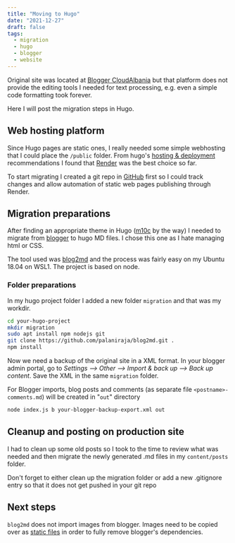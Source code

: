 ```yaml
---
title: "Moving to Hugo"
date: "2021-12-27"
draft: false
tags:
  - migration
  - hugo
  - blogger
  - website
---
```


Original site was located at [Blogger CloudAlbania](http://cloudalbania.blogspot.com/) but that platform does not provide the editing tools I needed for text processing, e.g. even a simple code formatting took forever.

Here I will post the migration steps in Hugo.

## Web hosting platform

Since Hugo pages are static ones, I really needed some simple webhosting that I could place the `/public` folder. From hugo's [hosting & deployment](https://gohugo.io/categories/hosting-and-deployment) recommendations I found that [Render](https://gohugo.io/hosting-and-deployment/hosting-on-render/) was the best choice so far.

To start migrating I created a git repo in [GitHub](https://github.com/besmirzanaj/cloudalbania-website) first so I could track changes and allow automation of static web pages publishing through Render.

## Migration preparations

After finding an appropriate theme in Hugo ([m10c](https://github.com/vaga/hugo-theme-m10c) by the way) I needed to migrate from [blogger](https://gohugo.io/tools/migrations/#blogger) to hugo MD files. I chose this one as I hate managing html or CSS.

The tool used was [blog2md](https://github.com/palaniraja/blog2md) and the process was fairly easy on my Ubuntu 18.04 on WSL1. The project is based on node.

### Folder preparations

In my hugo project folder I added a new folder ``migration`` and that was my workdir.

```bash
cd your-hugo-project
mkdir migration
sudo apt install npm nodejs git
git clone https://github.com/palaniraja/blog2md.git .
npm install
```

Now we need a backup of the original site in a XML format. In your blogger admin portal, go to _Settings –> Other –> Import & back up –> Back up content_.
Save the XML in the same ``migration`` folder.

For Blogger imports, blog posts and comments (as separate file `<postname>-comments.md`) will be created in "`out`" directory

```bash
node index.js b your-blogger-backup-export.xml out
```

## Cleanup and posting on production site

I had to clean up some old posts so I took to the time to review what was needed and then migrate the newly generated .md files in my ``content/posts`` folder.

Don't forget to either clean up the migration folder or add a new .gitignore entry so that it does not get pushed in your git repo

## Next steps

`blog2md` does not import images from blogger. Images need to be copied over as [static files](https://gohugo.io/content-management/static-files/) in order to fully remove blogger's dependencies.
